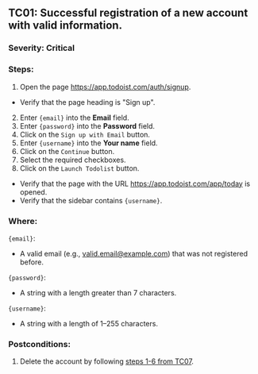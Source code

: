 ## TC01: Successful registration of a new account with valid information.
### Severity: Critical
### Steps:
1. Open the page https://app.todoist.com/auth/signup.
* Verify that the page heading is "Sign up".
2. Enter `{email}` into the **Email** field.
3. Enter `{password}` into the **Password** field.
4. Click on the `Sign up with Email` button.
5. Enter `{username}` into the **Your name** field.
6. Click on the `Continue` button.
7. Select the required checkboxes.
8. Click on the `Launch Todolist` button.
* Verify that the page with the URL https://app.todoist.com/app/today is opened.
* Verify that the sidebar contains `{username}`.
### Where:
`{email}`:
* A valid email (e.g., valid.email@example.com) that was not registered before.

`{password}`:
* A string with a length greater than 7 characters.

`{username}`:
* A string with a length of 1–255 characters.
### Postconditions:
1. Delete the account by following [steps 1-6 from TC07](TC07.md).